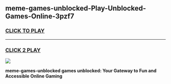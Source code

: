 
## meme-games-unblocked-Play-Unblocked-Games-Online-3pzf7
<h3>
<a href="https://premium76.site?title=meme-games-unblocked&ref=24A">CLICK TO PLAY</a></h3>
<hr>

<h3>
<a href="https://premium76.site?title=meme-games-unblocked&ref=24A">CLICK 2 PLAY</a>
  
</h3>

<a href="https://premium76.site?title=meme-games-unblocked&ref=24A"><img src="https://clearcache.store/games.png"></a>


**meme-games-unblocked games unblocked: Your Gateway to Fun and Accessible Online Gaming**
